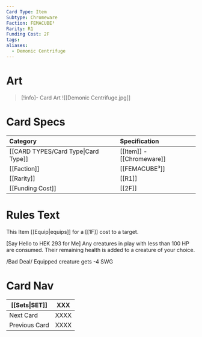 ```yaml
---
Card Type: Item
Subtype: Chromeware
Faction: FEMACUBE³
Rarity: R1
Funding Cost: 2F
tags: 
aliases:
  - Demonic Centrifuge
---
```

# Art

> [!info]- Card Art
> ![[Demonic Centrifuge.jpg]]

# Card Specs

| Category | Specification| 
| :--- | :--- |
| [[CARD TYPES/Card Type\|Card Type]] | [[Item]] - [[Chromeware]] |  
| [[Faction]] | [[FEMACUBE³]] | 
| [[Rarity]] | [[R1]] |  
| [[Funding Cost]] | [[2F]] |  

# Rules Text

This Item [[Equip|equips]] for a [[1F]] cost to a target.  

[Say Hello to HEK 293 for Me] 
Any creatures in play with less than 100 HP are consumed. 
Their remaining health is added to a creature of your choice.

/Bad Deal/ 
Equipped creature gets -4 SWG

# Card Nav

| [[Sets\|SET]] | XXX |  
| --- | --- |  
| Next Card | XXXX |  
| Previous Card | XXXX |  


